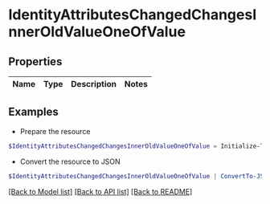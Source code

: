 # IdentityAttributesChangedChangesInnerOldValueOneOfValue
## Properties

Name | Type | Description | Notes
------------ | ------------- | ------------- | -------------

## Examples

- Prepare the resource
```powershell
$IdentityAttributesChangedChangesInnerOldValueOneOfValue = Initialize-Tm.V2024IdentityAttributesChangedChangesInnerOldValueOneOfValue 
```

- Convert the resource to JSON
```powershell
$IdentityAttributesChangedChangesInnerOldValueOneOfValue | ConvertTo-JSON
```

[[Back to Model list]](../README.md#documentation-for-models) [[Back to API list]](../README.md#documentation-for-api-endpoints) [[Back to README]](../README.md)

